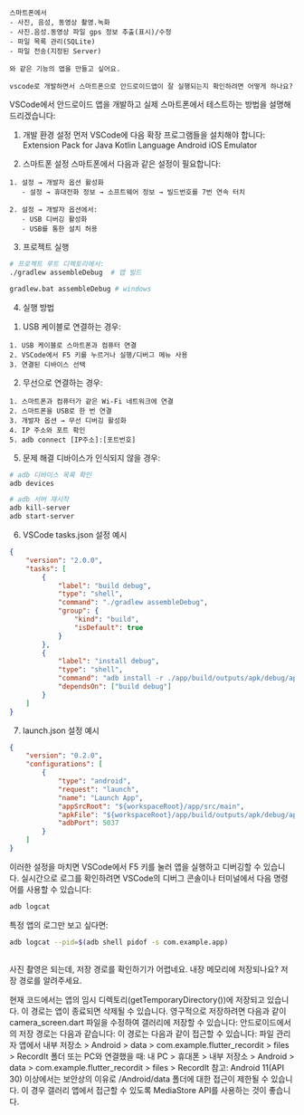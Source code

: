 ```prompt
스마트폰에서
- 사진, 음성, 동영상 촬영.녹화
- 사진.음성.동영상 파일 gps 정보 추출(표시)/수정
- 파일 목록 관리(SQLite)
- 파일 전송(지정된 Server)

와 같은 기능의 앱을 만들고 싶어요.
```

```prompt
vscode로 개발하면서 스마트폰으로 안드로이드앱이 잘 실행되는지 확인하려면 어떻게 하나요?
```


VSCode에서 안드로이드 앱을 개발하고 실제 스마트폰에서 테스트하는 방법을 설명해드리겠습니다:

1. 개발 환경 설정
먼저 VSCode에 다음 확장 프로그램들을 설치해야 합니다:
Extension Pack for Java
Kotlin Language
Android iOS Emulator

2. 스마트폰 설정
스마트폰에서 다음과 같은 설정이 필요합니다:

```
1. 설정 → 개발자 옵션 활성화
   - 설정 → 휴대전화 정보 → 소프트웨어 정보 → 빌드번호를 7번 연속 터치
   
2. 설정 → 개발자 옵션에서:
   - USB 디버깅 활성화
   - USB를 통한 설치 허용
```

3. 프로젝트 실행

```sh
# 프로젝트 루트 디렉토리에서:
./gradlew assembleDebug  # 앱 빌드

gradlew.bat assembleDebug # windows
```

4. 실행 방법
1) USB 케이블로 연결하는 경우:

```
1. USB 케이블로 스마트폰과 컴퓨터 연결
2. VSCode에서 F5 키를 누르거나 실행/디버그 메뉴 사용
3. 연결된 디바이스 선택
```

2) 무선으로 연결하는 경우:
```
1. 스마트폰과 컴퓨터가 같은 Wi-Fi 네트워크에 연결
2. 스마트폰을 USB로 한 번 연결
3. 개발자 옵션 → 무선 디버깅 활성화
4. IP 주소와 포트 확인
5. adb connect [IP주소]:[포트번호]
```

5. 문제 해결
디바이스가 인식되지 않을 경우:

```sh
# adb 디바이스 목록 확인
adb devices

# adb 서버 재시작
adb kill-server
adb start-server
```

6. VSCode tasks.json 설정 예시

```json
{
    "version": "2.0.0",
    "tasks": [
        {
            "label": "build debug",
            "type": "shell",
            "command": "./gradlew assembleDebug",
            "group": {
                "kind": "build",
                "isDefault": true
            }
        },
        {
            "label": "install debug",
            "type": "shell",
            "command": "adb install -r ./app/build/outputs/apk/debug/app-debug.apk",
            "dependsOn": ["build debug"]
        }
    ]
}
```

7. launch.json 설정 예시

```json
{
    "version": "0.2.0",
    "configurations": [
        {
            "type": "android",
            "request": "launch",
            "name": "Launch App",
            "appSrcRoot": "${workspaceRoot}/app/src/main",
            "apkFile": "${workspaceRoot}/app/build/outputs/apk/debug/app-debug.apk",
            "adbPort": 5037
        }
    ]
}
```

이러한 설정을 마치면 VSCode에서 F5 키를 눌러 앱을 실행하고 디버깅할 수 있습니다. 실시간으로 로그를 확인하려면 VSCode의 디버그 콘솔이나 터미널에서 다음 명령어를 사용할 수 있습니다:


```sh
adb logcat
```

특정 앱의 로그만 보고 싶다면:

```sh
adb logcat --pid=$(adb shell pidof -s com.example.app)
```


## 

사진 촬영은 되는데, 저장 경로를 확인하기가 어렵네요.
내장 메모리에 저장되나요? 저장 경로를 알려주세요.

현재 코드에서는 앱의 임시 디렉토리(getTemporaryDirectory())에 저장되고 있습니다. 이 경로는 앱이 종료되면 삭제될 수 있습니다.
영구적으로 저장하려면 다음과 같이 camera_screen.dart 파일을 수정하여 갤러리에 저장할 수 있습니다:
안드로이드에서의 저장 경로는 다음과 같습니다:
이 경로는 다음과 같이 접근할 수 있습니다:
파일 관리자 앱에서 내부 저장소 > Android > data > com.example.flutter_recordit > files > RecordIt 폴더
또는 PC와 연결했을 때: 내 PC > 휴대폰 > 내부 저장소 > Android > data > com.example.flutter_recordit > files > RecordIt
참고: Android 11(API 30) 이상에서는 보안상의 이유로 /Android/data 폴더에 대한 접근이 제한될 수 있습니다. 이 경우 갤러리 앱에서 접근할 수 있도록 MediaStore API를 사용하는 것이 좋습니다.
